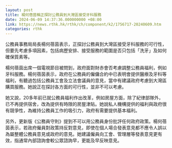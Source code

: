 ```yaml
---
layout: post
title: 楊何蓓茵稱正探討公務員到大灣區接受牙科服務
date: 2024-06-09 14:37:36.000000000 +08:00
link: https://news.rthk.hk/rthk/ch/component/k2/1756717-20240609.htm
categories: rthk
---
```


公務員事務局局長楊何蓓茵表示，正探討公務員到大灣區接受牙科服務的可行性，但要先考慮多項因素，包括病歷安排、接受服務的範圍是否只包括「洗牙」及如何確保質素等。

楊何蓓茵出席一個電視節目被問到，政府面對財赤會否考慮調整公務員福利，例如牙科服務。楊何蓓茵表示，政府在公務員的僱傭合約中已表明會提供醫療及牙科等福利，有聽過包括公務員工會及立法會議員的意見，當中有建議政府考慮到大灣區購買服務。她說正在探討各方面的可行性，並非不可以考慮。

她又說，20多年前已就公務員福利作出改革，例如房屋方面，除了紀律部隊外，已不再提供宿舍，改為提供有時限的房屋津貼。她說私人機構提供的福利與政府很有競爭性，為維持公務員工作的吸引力，政府有需要提供基本福利。

另外，更新版《公務員守則》提到不可以用公務員身份批評任何政府政策。楊何蓓茵表示，若政府僱員對政策持反對意見，即使在個人場合發表意見都不應令人誤以為屬整體公務員意見或政府的意見。她建議僱員向工會、管理層等發表意見更有效，指通常內部諮詢會較公眾諮詢早，更能及早反映意見。
